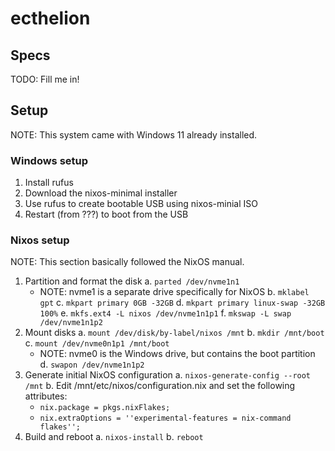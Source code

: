# ecthelion

## Specs

TODO: Fill me in!

## Setup

NOTE: This system came with Windows 11 already installed.

### Windows setup

1. Install rufus
2. Download the nixos-minimal installer
3. Use rufus to create bootable USB using nixos-minial ISO
4. Restart (from ???) to boot from the USB

### Nixos setup

NOTE: This section basically followed the NixOS manual.

1. Partition and format the disk
  a. `parted /dev/nvme1n1`
    - NOTE: nvme1 is a separate drive specifically for NixOS
  b. `mklabel gpt`
  c. `mkpart primary 0GB -32GB`
  d. `mkpart primary linux-swap -32GB 100%`
  e. `mkfs.ext4 -L nixos /dev/nvme1n1p1`
  f. `mkswap -L swap /dev/nvme1n1p2`
2. Mount disks
  a. `mount /dev/disk/by-label/nixos /mnt`
  b. `mkdir /mnt/boot`
  c. `mount /dev/nvme0n1p1 /mnt/boot`
    - NOTE: nvme0 is the Windows drive, but contains the boot partition
  d. `swapon /dev/nvme1n1p2`
3. Generate initial NixOS configuration
  a. `nixos-generate-config --root /mnt`
  b. Edit /mnt/etc/nixos/configuration.nix and set the following attributes:
    - `nix.package = pkgs.nixFlakes;`
    - `nix.extraOptions = ''experimental-features = nix-command flakes'';`
4. Build and reboot
  a. `nixos-install`
  b. `reboot`

